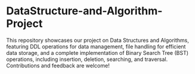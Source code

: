 # DataStructure-and-Algorithm-Project
This repository showcases our project on Data Structures and Algorithms, featuring DDL operations for data management, file handling for efficient data storage, and a complete implementation of Binary Search Tree (BST) operations, including insertion, deletion, searching, and traversal. Contributions and feedback are welcome!
